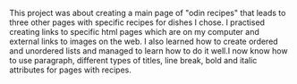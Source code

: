 
This project was about creating a main page of "odin recipes" that leads to three other pages with specific recipes for dishes I chose.
I practised creating links to specific html pages which are on my computer and external links to images on the web. I also learned how to create ordered and unordered lists and managed to learn how to do it well.I now know how to use paragraph, different types of titles, line break, bold and italic attributes for pages with recipes.
